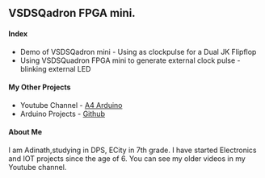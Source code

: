 ## VSDSQadron FPGA mini.
#### Index
- Demo of VSDSQadron mini - Using as clockpulse for a Dual JK Flipflop
- Using VSDSQuadron FPGA mini to generate external clock pulse - blinking external LED

#### My Other Projects
- Youtube Channel - [A4 Arduino](https://www.youtube.com/@a4arduino825)
- Arduino Projects - [Github](https://github.com/adinath1)

#### About Me
I am Adinath,studying in DPS, ECity in 7th grade. I have started Electronics and IOT projects since the age of 6.
You can see my older videos in my Youtube channel.
